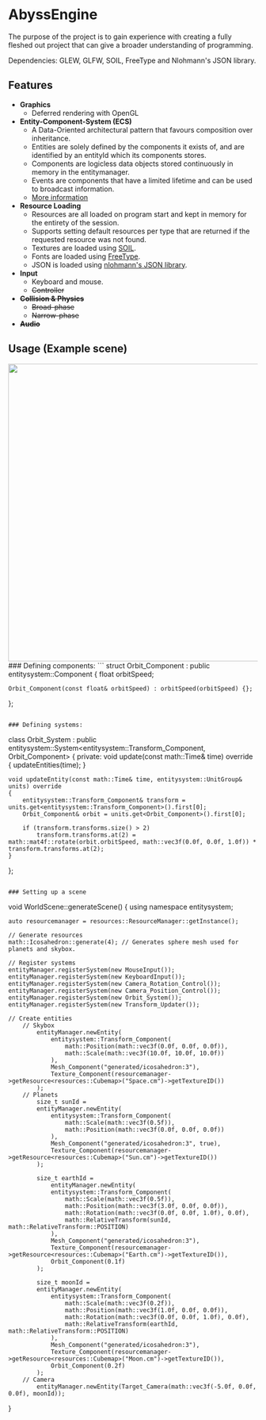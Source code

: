 # AbyssEngine

The purpose of the project is to gain experience with creating a fully fleshed out
project that can give a broader understanding of programming.

Dependencies: GLEW, GLFW, SOIL, FreeType and Nlohmann's JSON library.

## Features
* **Graphics**
    * Deferred rendering with OpenGL
* **Entity-Component-System (ECS)**
    * A Data-Oriented architectural pattern that favours composition over inheritance.
    * Entities are solely defined by the components it exists of, and are identified by an entityId which its components stores.
    * Components are logicless data objects stored continuously in memory in the entitymanager.
    * Events are components that have a limited lifetime and can be used to broadcast information.
    * [More information](https://github.com/jonaskris/EntitySystem)
* **Resource Loading**
    * Resources are all loaded on program start and kept in memory for the entirety of the session.
    * Supports setting default resources per type that are returned if the requested resource was not found.
    * Textures are loaded using [SOIL](https://www.lonesock.net/soil.html).
    * Fonts are loaded using [FreeType](https://www.freetype.org/).
    * JSON is loaded using [nlohmann's JSON library](https://github.com/nlohmann/json).
* **Input**
    * Keyboard and mouse.
    * ~~Controller~~
* **~~Collision & Physics~~**
    * ~~Broad-phase~~
    * ~~Narrow-phase~~
* **~~Audio~~**
## Usage (Example scene)
<img src="Solar_system_scene.gif?raw=true" width="600px">
### Defining components:
```
struct Orbit_Component : public entitysystem::Component<Orbit_Component>
{
	float orbitSpeed;

	Orbit_Component(const float& orbitSpeed) : orbitSpeed(orbitSpeed) {};
};
```

### Defining systems:
```
class Orbit_System : public entitysystem::System<entitysystem::Transform_Component, Orbit_Component>
{
private:
	void update(const math::Time& time) override
	{
		updateEntities(time);
	}

	void updateEntity(const math::Time& time, entitysystem::UnitGroup& units) override
	{
		entitysystem::Transform_Component& transform = units.get<entitysystem::Transform_Component>().first[0];
		Orbit_Component& orbit = units.get<Orbit_Component>().first[0];

		if (transform.transforms.size() > 2)
			transform.transforms.at(2) = math::mat4f::rotate(orbit.orbitSpeed, math::vec3f(0.0f, 0.0f, 1.0f)) * transform.transforms.at(2);
	}
};
```

### Setting up a scene
```
void WorldScene::generateScene()
{
	using namespace entitysystem;

	auto resourcemanager = resources::ResourceManager::getInstance();

	// Generate resources
	math::Icosahedron::generate(4); // Generates sphere mesh used for planets and skybox.

	// Register systems
	entityManager.registerSystem(new MouseInput());
	entityManager.registerSystem(new KeyboardInput());
	entityManager.registerSystem(new Camera_Rotation_Control());
	entityManager.registerSystem(new Camera_Position_Control());
	entityManager.registerSystem(new Orbit_System());
	entityManager.registerSystem(new Transform_Updater());

	// Create entities
		// Skybox
			entityManager.newEntity(																		
				entitysystem::Transform_Component(
					math::Position(math::vec3f(0.0f, 0.0f, 0.0f)),
					math::Scale(math::vec3f(10.0f, 10.0f, 10.0f))
				),
				Mesh_Component("generated/icosahedron:3"),
				Texture_Component(resourcemanager->getResource<resources::Cubemap>("Space.cm")->getTextureID())
			);
		// Planets
			size_t sunId =
			entityManager.newEntity(
				entitysystem::Transform_Component(
					math::Scale(math::vec3f(0.5f)),
					math::Position(math::vec3f(0.0f, 0.0f, 0.0f))
				),
				Mesh_Component("generated/icosahedron:3", true),												
				Texture_Component(resourcemanager->getResource<resources::Cubemap>("Sun.cm")->getTextureID())
			);
							
			size_t earthId =
				entityManager.newEntity(																			
				entitysystem::Transform_Component(
					math::Scale(math::vec3f(0.5f)),
					math::Position(math::vec3f(3.0f, 0.0f, 0.0f)),
					math::Rotation(math::vec3f(0.0f, 0.0f, 1.0f), 0.0f),
					math::RelativeTransform(sunId, math::RelativeTransform::POSITION)
				),
				Mesh_Component("generated/icosahedron:3"),														
				Texture_Component(resourcemanager->getResource<resources::Cubemap>("Earth.cm")->getTextureID()),
				Orbit_Component(0.1f)
			);

			size_t moonId =
			entityManager.newEntity(																		
				entitysystem::Transform_Component(
					math::Scale(math::vec3f(0.2f)),
					math::Position(math::vec3f(1.0f, 0.0f, 0.0f)),
					math::Rotation(math::vec3f(0.0f, 0.0f, 1.0f), 0.0f),
					math::RelativeTransform(earthId, math::RelativeTransform::POSITION)
				),
				Mesh_Component("generated/icosahedron:3"),														
				Texture_Component(resourcemanager->getResource<resources::Cubemap>("Moon.cm")->getTextureID()), 
				Orbit_Component(0.2f)
			);
		// Camera
			entityManager.newEntity(Target_Camera(math::vec3f(-5.0f, 0.0f, 0.0f), moonId));
}
```